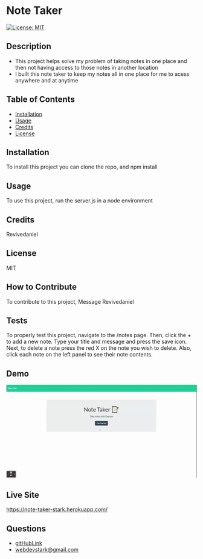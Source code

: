 
# Note Taker
[![License: MIT](https://img.shields.io/badge/License-MIT-yellow.svg)](https://opensource.org/licenses/MIT)
## Description
- This project helps solve my problem of taking notes in one place and then not having access to those notes in another location
- I built this note taker to keep my notes all in one place for me to acess anywhere and at anytime
## Table of Contents
- [Installation](#installation)
- [Usage](#usage)
- [Credits](#credits)
- [License](#license)
## Installation
To install this project you can clone the repo, and npm install
## Usage
To use this project, run the server.js in a node environment
## Credits
Revivedaniel
## License
MIT
## How to Contribute
To contribute to this project, Message Revivedaniel
## Tests
To properly test this project, navigate to the /notes page. Then, click the + to add a new note. Type your title and message and press the save icon. Next, to delete a note press the red X on the note you wish to delete. Also, click each note on the left panel to see their note contents.
## Demo
![noteTakerDemo](./assets/vids/noteTakerDemo.gif)
## Live Site
https://note-taker-stark.herokuapp.com/
## Questions
* [gitHubLink](https://github.com/Revivedaniel)
* <a href="mailto:it-support@kth.se">webdevstark@gmail.com</a>